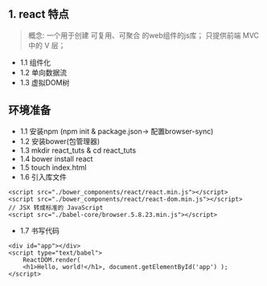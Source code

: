 ## 1. react 特点
> 概念:
    一个用于创建 可复用、可聚合 的web组件的js库；
    只提供前端 MVC 中的 V 层；

- 1.1 组件化
- 1.2 单向数据流
- 1.3 虚拟DOM树

## 环境准备
- 1.1 安装npm (npm init & package.json-> 配置browser-sync)
- 1.2 安装bower(包管理器)
- 1.3 mkdir react_tuts & cd react_tuts
- 1.4 bower install react
- 1.5 touch index.html
- 1.6 引入库文件
```
<script src="./bower_components/react/react.min.js"></script>
<script src="./bower_components/react/react-dom.min.js"></script>
// JSX 转成标准的 JavaScript
<script src="./babel-core/browser.5.8.23.min.js"></script>
```
- 1.7 书写代码
```
<div id="app"></div>
<script type="text/babel">
    ReactDOM.render(
    <h1>Hello, world!</h1>, document.getElementById('app') );
</script>
```
